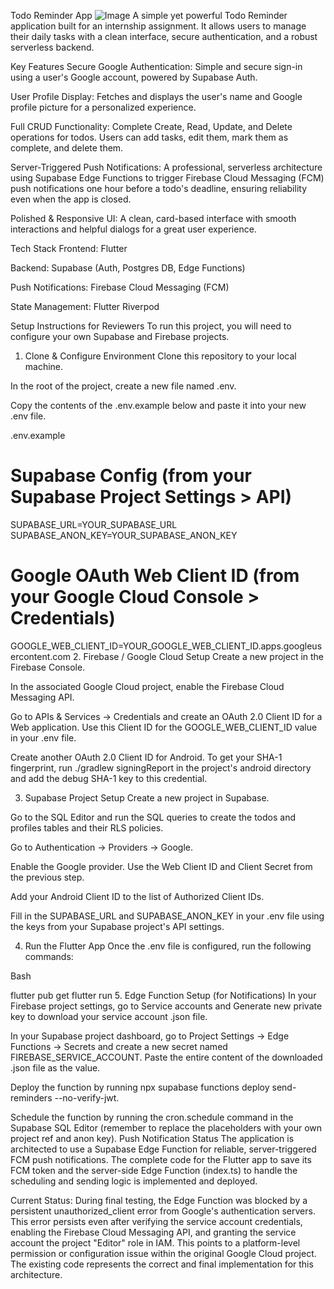 Todo Reminder App
![Image](https://github.com/user-attachments/assets/006d0358-df20-4f85-adfe-ae7e914adaf7)
A simple yet powerful Todo Reminder application built for an internship assignment. It allows users to manage their daily tasks with a clean interface, secure authentication, and a robust serverless backend.

Key Features
Secure Google Authentication: Simple and secure sign-in using a user's Google account, powered by Supabase Auth.

User Profile Display: Fetches and displays the user's name and Google profile picture for a personalized experience.

Full CRUD Functionality: Complete Create, Read, Update, and Delete operations for todos. Users can add tasks, edit them, mark them as complete, and delete them.

Server-Triggered Push Notifications: A professional, serverless architecture using Supabase Edge Functions to trigger Firebase Cloud Messaging (FCM) push notifications one hour before a todo's deadline, ensuring reliability even when the app is closed.

Polished & Responsive UI: A clean, card-based interface with smooth interactions and helpful dialogs for a great user experience.

Tech Stack
Frontend: Flutter

Backend: Supabase (Auth, Postgres DB, Edge Functions)

Push Notifications: Firebase Cloud Messaging (FCM)

State Management: Flutter Riverpod

Setup Instructions for Reviewers
To run this project, you will need to configure your own Supabase and Firebase projects.

1. Clone & Configure Environment
   Clone this repository to your local machine.

In the root of the project, create a new file named .env.

Copy the contents of the .env.example below and paste it into your new .env file.

.env.example
# Supabase Config (from your Supabase Project Settings > API)
SUPABASE_URL=YOUR_SUPABASE_URL
SUPABASE_ANON_KEY=YOUR_SUPABASE_ANON_KEY

# Google OAuth Web Client ID (from your Google Cloud Console > Credentials)
GOOGLE_WEB_CLIENT_ID=YOUR_GOOGLE_WEB_CLIENT_ID.apps.googleusercontent.com
2. Firebase / Google Cloud Setup
   Create a new project in the Firebase Console.

In the associated Google Cloud project, enable the Firebase Cloud Messaging API.

Go to APIs & Services -> Credentials and create an OAuth 2.0 Client ID for a Web application. Use this Client ID for the GOOGLE_WEB_CLIENT_ID value in your .env file.

Create another OAuth 2.0 Client ID for Android. To get your SHA-1 fingerprint, run ./gradlew signingReport in the project's android directory and add the debug SHA-1 key to this credential.

3. Supabase Project Setup
   Create a new project in Supabase.

Go to the SQL Editor and run the SQL queries to create the todos and profiles tables and their RLS policies.

Go to Authentication -> Providers -> Google.

Enable the Google provider. Use the Web Client ID and Client Secret from the previous step.

Add your Android Client ID to the list of Authorized Client IDs.

Fill in the SUPABASE_URL and SUPABASE_ANON_KEY in your .env file using the keys from your Supabase project's API settings.

4. Run the Flutter App
   Once the .env file is configured, run the following commands:

Bash

flutter pub get
flutter run
5. Edge Function Setup (for Notifications)
   In your Firebase project settings, go to Service accounts and Generate new private key to download your service account .json file.

In your Supabase project dashboard, go to Project Settings -> Edge Functions -> Secrets and create a new secret named FIREBASE_SERVICE_ACCOUNT. Paste the entire content of the downloaded .json file as the value.

Deploy the function by running npx supabase functions deploy send-reminders --no-verify-jwt.

Schedule the function by running the cron.schedule command in the Supabase SQL Editor (remember to replace the placeholders with your own project ref and anon key).
Push Notification Status
The application is architected to use a Supabase Edge Function for reliable, server-triggered FCM push notifications. The complete code for the Flutter app to save its FCM token and the server-side Edge Function (index.ts) to handle the scheduling and sending logic is implemented and deployed.

Current Status: During final testing, the Edge Function was blocked by a persistent unauthorized_client error from Google's authentication servers. This error persists even after verifying the service account credentials, enabling the Firebase Cloud Messaging API, and granting the service account the project "Editor" role in IAM. This points to a platform-level permission or configuration issue within the original Google Cloud project. The existing code represents the correct and final implementation for this architecture.
